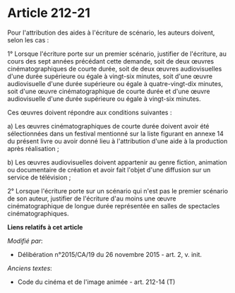# Article 212-21

Pour l'attribution des aides à l'écriture de scénario, les auteurs doivent, selon les cas : 

1° Lorsque l'écriture porte sur un premier scénario, justifier de l'écriture, au cours des sept années précédant cette
demande, soit de deux œuvres cinématographiques de courte durée, soit de deux œuvres audiovisuelles d'une durée supérieure ou
égale à vingt-six minutes, soit d'une œuvre audiovisuelle d'une durée supérieure ou égale à quatre-vingt-dix minutes, soit
d'une œuvre cinématographique de courte durée et d'une œuvre audiovisuelle d'une durée supérieure ou égale à vingt-six
minutes. 

Ces œuvres doivent répondre aux conditions suivantes : 

a) Les œuvres cinématographiques de courte durée doivent avoir été sélectionnées dans un festival mentionné sur la liste
figurant en annexe 14 du présent livre ou avoir donné lieu à l'attribution d'une aide à la production après réalisation ; 

b) Les œuvres audiovisuelles doivent appartenir au genre fiction, animation ou documentaire de création et avoir fait l'objet
d'une diffusion sur un service de télévision ; 

2° Lorsque l'écriture porte sur un scénario qui n'est pas le premier scénario de son auteur, justifier de l'écriture d'au
moins une œuvre cinématographique de longue durée représentée en salles de spectacles cinématographiques.

**Liens relatifs à cet article**

_Modifié par_:

  - Délibération n°2015/CA/19 du 26 novembre 2015 - art. 2, v. init.

_Anciens textes_:

  - Code du cinéma et de l'image animée - art. 212-14 (T)
